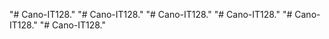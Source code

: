 "# Cano-IT128." 
"# Cano-IT128." 
"# Cano-IT128." 
"# Cano-IT128." 
"# Cano-IT128." 
"# Cano-IT128." 
